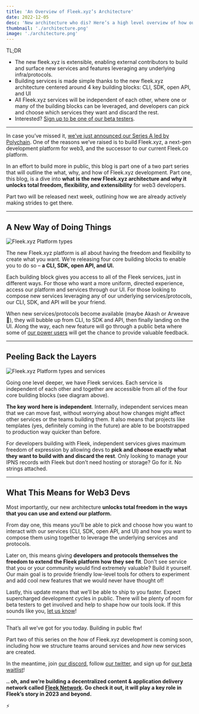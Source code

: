```yaml
---
title: 'An Overview of Fleek.xyz’s Architecture'
date: 2022-12-05
desc: 'New architecture who dis? Here’s a high level overview of how our new platform was designed & why it unlocks total freedom, flexibility, and extensibility for web3 developers.'
thumbnail: './architecture.png'
image: './architecture.png'
---
```


TL;DR

- The new fleek.xyz is extensible, enabling external contributors to build and surface new services and features leveraging any underlying infra/protocols.
- Building services is made simple thanks to the new fleek.xyz architecture centered around 4 key building blocks: CLI, SDK, open API, and UI
- All Fleek.xyz services will be independent of each other, where one or many of the building blocks can be leveraged, and developers can pick and choose which services they want and discard the rest.
- Interested? [Sign up to be one of our beta testers](https://fleek.xyz/).

---

In case you’ve missed it, [we’ve just announced our Series A led by Polychain](https://resources.fleek.xyz/blog/announcements/introducing-fleek-network-and-fleek-xyz/). One of the reasons we’ve raised is to build Fleek.xyz, a next-gen development platform for web3, and the successor to our current Fleek.co platform.

In an effort to build more in public, this blog is part one of a two part series that will outline the what, why, and how of Fleek.xyz development. Part one, this blog, is a dive into **what is the new Fleek.xyz architecture and why it unlocks total freedom, flexibility, and extensibility** for web3 developers.

Part two will be released next week, outlining how we are already actively making strides to get there.

---

## A New Way of Doing Things

![Fleek.xyz Platform types](https://storageapi.fleek.co/fleek-team-bucket/Blogs/xyz-arch-blocks.png)

The new Fleek.xyz platform is all about having the freedom and flexibility to create what you want. We’re releasing four core building blocks to enable you to do so – **a CLI, SDK, open API, and UI.**

Each building block gives you access to all of the Fleek services, just in different ways. For those who want a more uniform, directed experience, access our platform and services through our UI. For those looking to compose new services leveraging any of our underlying services/protocols, our CLI, SDK, and API will be your friend.

When new services/protocols become available (maybe Akash or Arweave 👀), they will bubble up from CLI, to SDK and API, then finally landing on the UI. Along the way, each new feature will go through a public beta where some of [our power users](https://discord.gg/fleek) will get the chance to provide valuable feedback.

---

## Peeling Back the Layers

![Fleek.xyz Platform types and services](https://storageapi.fleek.co/fleek-team-bucket/Blogs/xyz-arch-services.png)

Going one level deeper, we have Fleek services. Each service is independent of each other and together are accessible from all of the four core building blocks (see diagram above).

**The key word here is independent**. Internally, independent services mean that we can move fast, without worrying about how changes might affect other services or the teams building them. It also means that projects like templates (yes, definitely coming in the future) are able to be bootstrapped to production way quicker than before.

For developers building with Fleek, independent services gives maximum freedom of expression by allowing devs to **pick and choose exactly what they want to build with and discard the rest**. Only looking to manage your IPNS records with Fleek but don’t need hosting or storage? Go for it. No strings attached.

---

## What This Means for Web3 Devs

Most importantly, our new architecture **unlocks total freedom in the ways that you can use and extend our platform.**

From day one, this means you’ll be able to pick and choose how you want to interact with our services (CLI, SDK, open API, and UI) and how you want to compose them using together to leverage the underlying services and protocols.

Later on, this means giving **developers and protocols themselves the freedom to extend the Fleek platform how they see fit**. Don't see service that you or your community would find extremely valuable? Build it yourself. Our main goal is to provide friendly low-level tools for others to experiment and add cool new features that we would never have thought of!

Lastly, this update means that we’ll be able to ship to you faster. Expect supercharged development cycles in public. There will be plenty of room for beta testers to get involved and help to shape how our tools look. If this sounds like you, [let us know](https://discord.gg/fleek)!

---

That’s all we’ve got for you today. Building in public ftw!

Part two of this series on the _how_ of Fleek.xyz development is coming soon, including how we structure teams around services and _how_ new services are created.

In the meantime, join [our discord](https://discord.gg/fleek), follow [our twitter](https://twitter.com/fleek), and sign up for [our beta waitlist](https://fleek.xyz/)!

**.. oh, and we’re building a decentralized content & application delivery network called** [**Fleek Network**](https://fleek.network)**. Go check it out, it will play a key role in Fleek’s story in 2023 and beyond.**

⚡️

